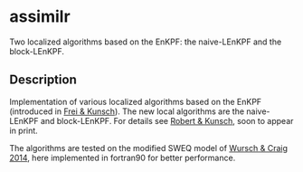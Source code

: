 assimilr
=====

Two localized algorithms based on the EnKPF: the naive-LEnKPF and the block-LEnKPF.

## Description

Implementation of various localized algorithms based on the EnKPF (introduced in [Frei & Kunsch](http://biomet.oxfordjournals.org/content/100/4/781.short)). 
The new local algorithms are the naive-LEnKPF and block-LEnKPF. For details see [Robert & Kunsch](https://arxiv.org/abs/1605.05476), soon to appear in print. 

The algorithms are tested on the modified SWEQ model of [Wursch & Craig 2014](http://www.meteo.physik.uni-muenchen.de/dokuwiki_en/lib/exe/fetch.php?media=lscraig:herz:sw_model_submitted.pdf), 
here implemented in fortran90 for better performance. 


